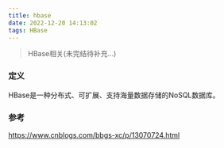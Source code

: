 ```yaml
---
title: hbase
date: 2022-12-20 14:13:02
tags: HBase
---
```


> HBase相关(未完结待补充...)

<!-- more -->

### 定义

HBase是一种分布式、可扩展、支持海量数据存储的NoSQL数据库。

### 参考

https://www.cnblogs.com/bbgs-xc/p/13070724.html
